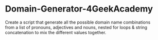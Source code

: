 # Domain-Generator-4GeekAcademy
Create a script that generate all the possible domain name combinations from a list of pronouns, adjectives and nouns, nested for loops & string concatenation to mix the different values together.
